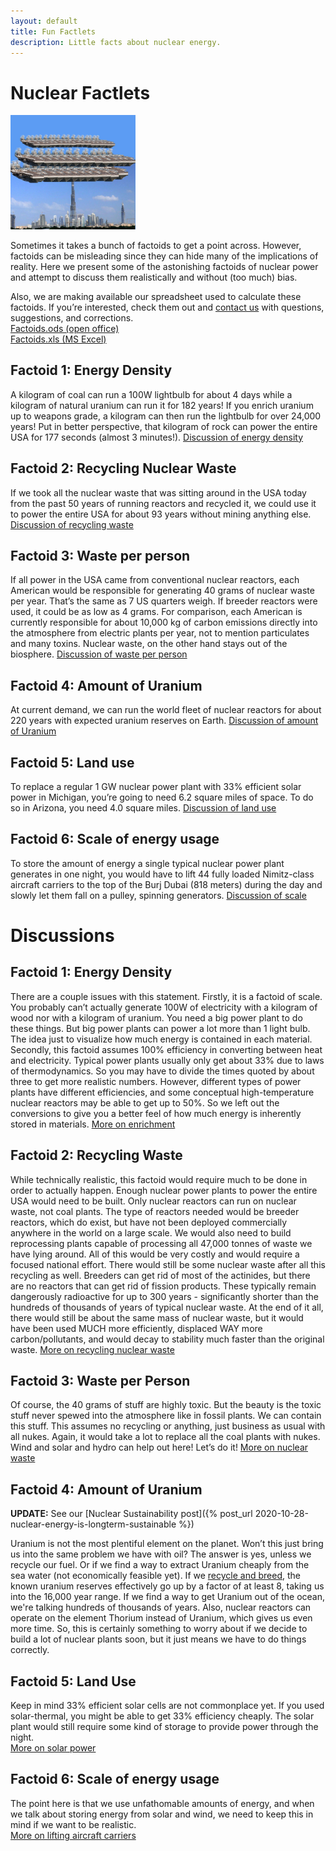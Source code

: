 ```yaml
---
layout: default
title: Fun Factlets
description: Little facts about nuclear energy.
---
```


<div class="row">

<div class="col-md-8" markdown="1">

# Nuclear Factlets


<img class="pull-right" style="width:200px" src="/img/aircraft_carriers_on_burj_dubai.jpg" alt="Aircraft carriers on the Burj Dubai" title="Aircraft carriers on the Burj Dubai" /> 

Sometimes it takes a bunch of factoids to get a point across. However, factoids
can be misleading since they can hide many of the implications of reality. Here
we present some of the astonishing factoids of nuclear power and attempt to
discuss them realistically and without (too much) bias. 

Also, we are making available our spreadsheet used to calculate these factoids.
If you&rsquo;re interested, check them out and <a href="/contact.html">contact
us</a> with questions, suggestions, and corrections.<br />
<a href="/assets/factoids.ods">Factoids.ods (open office)</a><br /><a href="/assets/factoids.xls">Factoids.xls (MS Excel)</a>


## Factoid 1: Energy Density

A kilogram of coal can run a 100W lightbulb for about 4 days while a kilogram
of natural uranium can run it for 182 years! If you enrich uranium up to
weapons grade, a kilogram can then run the lightbulb for over 24,000 years! Put
in better perspective, that kilogram of rock can power the entire USA for 177
seconds (almost 3 minutes!). 
<a href="#disfueldensity">Discussion of energy density</a>

## Factoid 2: Recycling Nuclear Waste
If we took all the nuclear waste that was sitting around in the USA today from
the past 50 years of running reactors and recycled it, we could use it to power
the entire USA for about 93 years without mining anything else. 
<a href="#disrecycle">Discussion of recycling waste</a>

## Factoid 3: Waste per person
If all power in the USA came from conventional nuclear reactors, each American
would be responsible for generating 40 grams of nuclear waste per year.
That&rsquo;s the same as 7 US quarters weigh. If breeder reactors were used, it
could be as low as 4 grams. For comparison, each American is currently
responsible for about 10,000 kg of carbon emissions directly into the
atmosphere from electric plants per year, not to mention particulates and many
toxins. Nuclear waste, on the other hand stays out of the biosphere. 
<a href="#diswasteperperson">Discussion of waste per person</a>

## Factoid 4: Amount of Uranium
At current demand, we can run the world fleet of nuclear reactors for about 220
years with expected uranium reserves on Earth.
<a href="#disamountofu">Discussion of amount of Uranium</a>


## Factoid 5: Land use
To replace a regular 1 GW nuclear power plant with 33% efficient solar power in
Michigan, you&rsquo;re going to need 6.2 square miles of space. To do so in
Arizona, you need 4.0 square miles. 
<a href="#dislanduse">Discussion of land use</a>

## Factoid 6: Scale of energy usage
To store the amount of energy a single typical nuclear power plant generates in
one night, you would have to lift 44 fully loaded Nimitz-class aircraft
carriers to the top of the Burj Dubai (818 meters) during the day and slowly
let them fall on a pulley, spinning generators. 
<a href="#disscale">Discussion of scale</a>

# Discussions


<a name="disfueldensity"></a>
## Factoid 1: Energy Density
There are a couple issues with this statement. Firstly, it is a factoid of
scale. You probably can&rsquo;t actually generate 100W of electricity with a
kilogram of wood nor with a kilogram of uranium. You need a big power plant to
do these things. But big power plants can power a lot more than 1 light bulb.
The idea just to visualize how much energy is contained in each material.
Secondly, this factoid assumes 100% efficiency in converting between heat and
electricity. Typical power plants usually only get about 33% due to laws of
thermodynamics. So you may have to divide the times quoted by about three to
get more realistic numbers. However, different types of power plants have
different efficiencies, and some conceptual high-temperature nuclear reactors
may be able to get up to 50%. So we left out the conversions to give you a
better feel of how much energy is inherently stored in materials. 
<a href="{% link isotopes.md %}#enrichment">More on enrichment</a>

<a name="disrecycle"></a>
## Factoid 2: Recycling Waste
While technically realistic, this factoid would require much to be done in
order to actually happen. Enough nuclear power plants to power the entire USA
would need to be built. Only nuclear reactors can run on nuclear waste, not
coal plants. The type of reactors needed would be breeder reactors, which do
exist, but have not been deployed commercially anywhere in the world on a large
scale. We would also need to build reprocessing plants capable of processing
all 47,000 tonnes of waste we have lying around.  All of this would be very
costly and would require a focused national effort. There would still be some
nuclear waste after all this recycling as well. Breeders can get rid of most of
the actinides, but there are no reactors that can get rid of fission products.
These typically remain dangerously radioactive for up to 300 years -
significantly shorter than the hundreds of thousands of years of typical
nuclear waste. At the end of it all, there would still be about the same mass
of nuclear waste, but it would have been used MUCH more efficiently, displaced
WAY more carbon/pollutants, and would decay to stability much faster than the
original waste. 
<a href="{% link recycling.md %}">More on recycling nuclear waste</a>

<a name="diswasteperperson"></a>
## Factoid 3: Waste per Person
Of course, the 40 grams of stuff are highly toxic. But the beauty is the toxic
stuff never spewed into the atmosphere like in fossil plants. We can contain
this stuff. This assumes no recycling or anything, just business as usual with
all nukes. Again, it would take a lot to replace all the coal plants with
nukes. Wind and solar and hydro can help out here! Let&rsquo;s do it! 
<a href="{% link waste.md %}">More on nuclear waste</a>

<a name="disamountofu"></a>
## Factoid 4: Amount of Uranium

**UPDATE:** See our [Nuclear Sustainability post]({% post_url
2020-10-28-nuclear-energy-is-longterm-sustainable %})

Uranium is not the most plentiful element on the planet. Won&rsquo;t this just
bring us into the same problem we have with oil? The answer is yes, unless we
recycle our fuel. Or if we find a way to extract Uranium cheaply from the sea
water (not economically feasible yet). If we <a
href="{% link recycling.md %}">recycle and breed</a>, the known uranium
reserves effectively go up by a factor of at least 8, taking us into the 16,000
year range. If we find a way to get Uranium out of the ocean, we're talking
hundreds of thousands of years. Also, nuclear reactors can operate on the
element Thorium instead of Uranium, which gives us even more time. So, this is
certainly something to worry about if we decide to build a lot of nuclear
plants soon, but it just means we have to do things correctly. 

<a name="dislanduse"></a>
## Factoid 5: Land Use
Keep in mind 33% efficient solar cells are not commonplace yet. If you used
solar-thermal, you might be able to get 33% efficiency cheaply. The solar plant
would still require some kind of storage to provide power through the night.  
<a href="{% link solar-power.md %}">More on solar power</a>

<a name="disscale"></a>
## Factoid 6: Scale of energy usage
The point here is that we use unfathomable amounts of energy, and when we talk
about storing energy from solar and wind, we need to keep this in mind if we
want to be realistic.   
<a href="{% link scale.md %}">More on lifting aircraft carriers</a>

</div>
</div>
